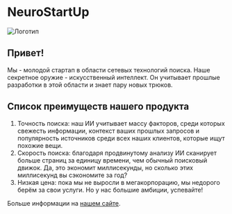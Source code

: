 # NeuroStartUp

![Логотип](https://i.imgur.com/IZORWiI.png)

## Привет! 

Мы - молодой стартап в области сетевых технологий поиска. Наше секретное оружие - искусственный интеллект. Он учитывает прошлые разработки в этой области и знает пару новых трюков. 

## Cписок преимуществ нашего продукта

1. Точность поиска: наш ИИ учитывает массу факторов, среди которых свежесть информации, контекст ваших прошлых запросов и популярность источников среди всех наших клиентов, которые ищут похожие вещи.
2. Скорость поиска: благодаря продвинутому анализу ИИ сканирует больше страниц за единицу времени, чем обычный поисковый движок. Да, это экономит миллисекунды, но сколько этих миллисекунд вы сэкономите за год?
3. Низкая цена: пока мы не выросли в мегакорпорацию, мы недорого берём за свои услуги. Но у нас большие амбиции, успевайте!

Больше информации на [нашем сайте](https:\\www.NeuroStartUp.com).